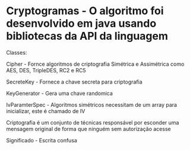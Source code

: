 # Cryptogramas - O algoritmo foi desenvolvido em java usando bibliotecas da API da linguagem

Classes:

Cipher - Fornce algoritmos de criptografia Simétrica e Assimétrica como AES, DES, TripleDES, RC2 e RC5

SecreteKey - Fornece a chave secreta para criptografia

KeyGenerator - Gera uma chave randomica

IvParamterSpec - Algoritmos simétricos necessitam de um array para inicializar, este é chamado de IV

Criptografia é um conjunto de técnicas responsável por esconder uma mensagem original de forma que ninguém sem
autorização acesse

Significado - Escrita confusa
